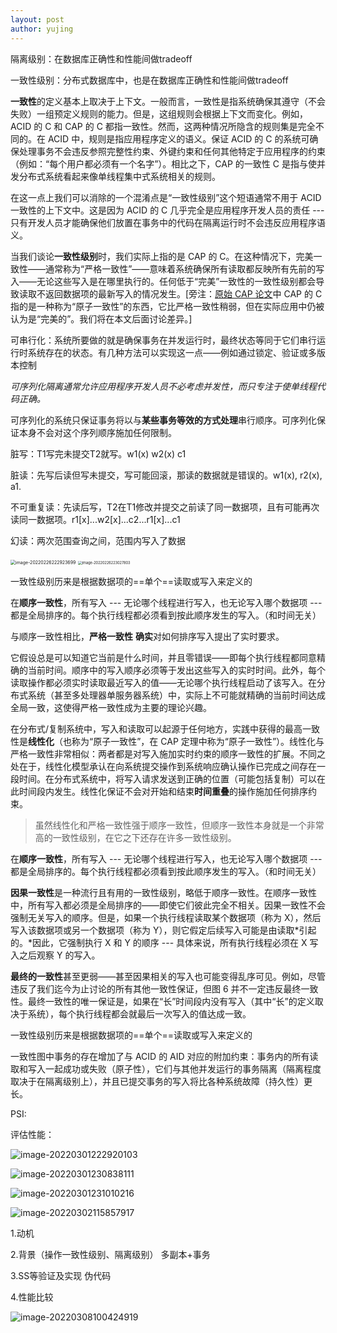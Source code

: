 ```yaml
---
layout: post
author: yujing
---
```


隔离级别：在数据库正确性和性能间做tradeoff



一致性级别：分布式数据库中，也是在数据库正确性和性能间做tradeoff

**一致性**的定义基本上取决于上下文。一般而言，一致性是指系统确保其遵守（不会失败）一组预定义规则的能力。但是，这组规则会根据上下文而变化。例如，ACID 的 C 和 CAP 的 C 都指一致性。然而，这两种情况所隐含的规则集是完全不同的。在 ACID 中，规则是指应用程序定义的语义。保证 ACID 的 C 的系统可确保处理事务不会违反参照完整性约束、外键约束和任何其他特定于应用程序的约束（例如：“每个用户都必须有一个名字”）。相比之下，CAP 的一致性 C 是指与使并发分布式系统看起来像单线程集中式系统相关的规则。

在这一点上我们可以消除的一个混淆点是“一致性级别”这个短语通常不用于 ACID 一致性的上下文中。这是因为 ACID 的 C 几乎完全是应用程序开发人员的责任 --- 只有开发人员才能确保他们放置在事务中的代码在隔离运行时不会违反应用程序语义。 

当我们谈论**一致性级别**时，我们实际上指的是 CAP 的 C。在这种情况下，完美一致性——通常称为“严格一致性”——意味着系统确保所有读取都反映所有先前的写入——无论这些写入是在哪里执行的。任何低于“完美”一致性的一致性级别都会导致读取不返回数据项的最新写入的情况发生。[旁注：[原始 CAP 论文](https://users.ece.cmu.edu/~adrian/731-sp04/readings/GL-cap.pdf)中 CAP 的 C指的是一种称为“原子一致性”的东西，它比严格一致性稍弱，但在实际应用中仍被认为是“完美的”。我们将在本文后面讨论差异。]



可串行化：系统所要做的就是确保事务在并发运行时，最终状态等同于它们串行运行时系统存在的状态。有几种方法可以实现这一点——例如通过锁定、验证或多版本控制

*可序列化隔离通常允许应用程序开发人员不必考虑并发性，而只专注于使单线程代码正确。*

可序列化的系统只保证事务将以与**某些事务等效的方式处理**串行顺序。可序列化保证本身不会对这个序列顺序施加任何限制。



脏写：T1写完未提交T2就写。w1(x) w2(x) c1

脏读：先写后读但写未提交，写可能回滚，那读的数据就是错误的。w1(x), r2(x), a1.

不可重复读：先读后写，T2在T1修改并提交之前读了同一数据项，且有可能再次读同一数据项。r1[x]...w2[x]...c2...r1[x]...c1 

幻读：两次范围查询之间，范围内写入了数据

<img src="C:\Users\Administrator\AppData\Roaming\Typora\typora-user-images\image-20220226222923699.png" alt="image-20220226222923699" style="zoom:50%;" />

<img src="C:\Users\Administrator\AppData\Roaming\Typora\typora-user-images\image-20220226223027803.png" alt="image-20220226223027803" style="zoom: 40%;" />



一致性级别历来是根据数据项的==单个==读取或写入来定义的

在**顺序一致性**，所有写入 --- 无论哪个线程进行写入，也无论写入哪个数据项 --- 都是全局排序的。每个执行线程都必须看到按此顺序发生的写入。（和时间无关）

与顺序一致性相比，**严格一致性** **确实**对如何排序写入提出了实时要求。 

它假设总是可以知道它当前是什么时间，并且零错误——即每个执行线程都同意精确的当前时间。顺序中的写入顺序必须等于发出这些写入的实时时间。此外，每个读取操作都必须实时读取最近写入的值——无论哪个执行线程启动了该写入。在分布式系统（甚至多处理器单服务器系统）中，实际上不可能就精确的当前时间达成全局一致，这使得严格一致性成为主要的理论兴趣。



在分布式/复制系统中，写入和读取可以起源于任何地方，实践中获得的最高一致性是**线性化**（也称为“原子一致性”，在 CAP 定理中称为“原子一致性”）。线性化与严格一致性非常相似：两者都是对写入施加实时约束的顺序一致性的扩展。不同之处在于，线性化模型承认在向系统提交操作到系统响应确认操作已完成之间存在一段时间。在分布式系统中，将写入请求发送到正确的位置（可能包括复制）可以在此时间段内发生。线性化保证不会对开始和结束**时间重叠**的操作施加任何排序约束。

> 虽然线性化和严格一致性强于顺序一致性，但顺序一致性本身就是一个非常高的一致性级别，在它之下还存在许多一致性级别。



在**顺序一致性**，所有写入 --- 无论哪个线程进行写入，也无论写入哪个数据项 --- 都是全局排序的。每个执行线程都必须看到按此顺序发生的写入。（和时间无关）



**因果一致性**是一种流行且有用的一致性级别，略低于顺序一致性。在顺序一致性中，所有写入都必须是全局排序的——即使它们彼此完全不相关。因果一致性不会强制无关写入的顺序。但是，如果一个执行线程读取某个数据项（称为 X），然后写入该数据项或另一个数据项（称为 Y），则它假定后续写入可能是由读取*引起的。*因此，它强制执行 X 和 Y 的顺序 --- 具体来说，所有执行线程必须在 X 写入之后观察 Y 的写入。

**最终的一致性**甚至更弱——甚至因果相关的写入也可能变得乱序可见。例如，尽管违反了我们迄今为止讨论的所有其他一致性保证，但图 6 并不一定违反最终一致性。最终一致性的唯一保证是，如果在“长”时间段内没有写入（其中“长”的定义取决于系统），每个执行线程都会就最后一次写入的值达成一致。



一致性级别历来是根据数据项的==单个==读取或写入来定义的

一致性图中事务的存在增加了与 ACID 的 AID 对应的附加约束：事务内的所有读取和写入一起成功或失败（原子性），它们与其他并发运行的事务隔离（隔离程度取决于在隔离级别上），并且已提交事务的写入将比各种系统故障（持久性）更长。







PSI:

评估性能：

![image-20220301222920103](C:\Users\Administrator\AppData\Roaming\Typora\typora-user-images\image-20220301222920103.png)

![image-20220301230838111](C:\Users\Administrator\AppData\Roaming\Typora\typora-user-images\image-20220301230838111.png)

![image-20220301231010216](C:\Users\Administrator\AppData\Roaming\Typora\typora-user-images\image-20220301231010216.png)

![image-20220302115857917](C:\Users\Administrator\AppData\Roaming\Typora\typora-user-images\image-20220302115857917.png)



1.动机   

2.背景（操作一致性级别、隔离级别） 多副本+事务   

3.SS等验证及实现 伪代码  

4.性能比较



![image-20220308100424919](C:\Users\Administrator\AppData\Roaming\Typora\typora-user-images\image-20220308100424919.png)